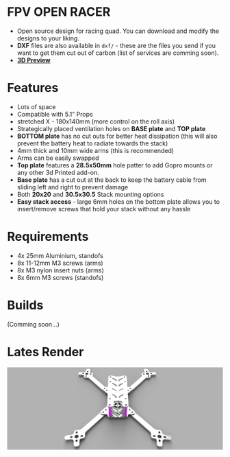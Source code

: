 # FPV OPEN RACER
- Open source design for racing quad. You can download and modify the designs to your liking.
- **DXF** files are also available in `dxf/` - these are the files you send if you want to get them cut out of carbon (list of services are comming soon).
- **[3D Preview](https://a360.co/34YCER1)**

# Features
* Lots of space
* Compatible with 5.1" Props
* stretched X - 180x140mm (more control on the roll axis)
* Strategically placed ventilation holes on **BASE plate** and **TOP plate**
* **BOTTOM plate** has no cut outs for better heat dissipation (this will also prevent the battery heat to radiate towards the stack)
* 4mm thick and 10mm wide arms (this is recommended)
* Arms can be easily swapped
* **Top plate** features a **28.5x50mm** hole patter to add Gopro mounts or any other 3d Printed add-on.
* **Base plate** has a cut out at the back to keep the battery cable from sliding left and right to prevent damage
* Both **20x20** and **30.5x30.5** Stack mounting options
* **Easy stack access** - large 6mm holes on the bottom plate allows you to insert/remove screws that hold your stack without any hassle 

# Requirements
* 4x 25mm Aluminium, standofs
* 8x 11-12mm M3 screws (arms)
* 8x M3 nylon insert nuts (arms)
* 8x 6mm M3 screws (standofs)

# Builds
(Comming soon...)

# Lates Render
![Open Source - FPV racing frame](https://github.com/rgbskills/fpv_open_racer/blob/master/render.png)
